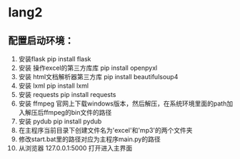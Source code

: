 # lang2
## 配置启动环境：
1. 安装flask
pip install flask 
2. 安装 操作excel的第三方库库
pip install openpyxl
3. 安装 html文档解析器第三方库
pip install beautifulsoup4
4. 安装 lxml
pip install lxml
5. 安装 requests
pip install requests
6. 安装 ffmpeg
官网上下载windows版本，然后解压，在系统环境里面的path加入解压后ffmpeg的bin文件的路径
7. 安装 pydub
pip install pydub
8. 在主程序当前目录下创建文件名为'excel'和'mp3'的两个文件夹
9. 修改start.bat里的路径对应为主程序main.py的路径
10. 从浏览器 127.0.0.1:5000 打开进入主界面